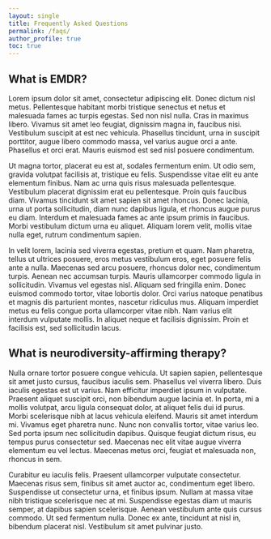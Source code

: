 ```yaml
---
layout: single
title: Frequently Asked Questions
permalink: /faqs/
author_profile: true
toc: true
---
```



## What is EMDR?

Lorem ipsum dolor sit amet, consectetur adipiscing elit. Donec dictum nisl
metus. Pellentesque habitant morbi tristique senectus et netus et malesuada
fames ac turpis egestas. Sed non nisl nulla. Cras in maximus libero. Vivamus sit
amet leo feugiat, dignissim magna in, faucibus nisi. Vestibulum suscipit at est
nec vehicula. Phasellus tincidunt, urna in suscipit porttitor, augue libero
commodo massa, vel varius augue orci a ante. Phasellus et orci erat. Mauris
euismod est sed nisl posuere condimentum.

Ut magna tortor, placerat eu est at, sodales fermentum enim. Ut odio sem,
gravida volutpat facilisis at, tristique eu felis. Suspendisse vitae elit eu
ante elementum finibus. Nam ac urna quis risus malesuada pellentesque.
Vestibulum placerat dignissim erat eu pellentesque. Proin quis faucibus diam.
Vivamus tincidunt sit amet sapien sit amet rhoncus. Donec lacinia, urna ut porta
sollicitudin, diam nunc dapibus ligula, et rhoncus augue purus eu diam. Interdum
et malesuada fames ac ante ipsum primis in faucibus. Morbi vestibulum dictum
urna eu aliquet. Aliquam lorem velit, mollis vitae nulla eget, rutrum
condimentum sapien.

In velit lorem, lacinia sed viverra egestas, pretium et quam. Nam pharetra,
tellus ut ultrices posuere, eros metus vestibulum eros, eget posuere felis ante
a nulla. Maecenas sed arcu posuere, rhoncus dolor nec, condimentum turpis.
Aenean nec accumsan turpis. Mauris ullamcorper commodo ligula in sollicitudin.
Vivamus vel egestas nisl. Aliquam sed fringilla enim. Donec euismod commodo
tortor, vitae lobortis dolor. Orci varius natoque penatibus et magnis dis
parturient montes, nascetur ridiculus mus. Aliquam imperdiet metus eu felis
congue porta ullamcorper vitae nibh. Nam varius elit interdum vulputate mollis.
In aliquet neque et facilisis dignissim. Proin et facilisis est, sed
sollicitudin lacus.

## What is neurodiversity-affirming therapy?

Nulla ornare tortor posuere congue vehicula. Ut sapien sapien, pellentesque sit
amet justo cursus, faucibus iaculis sem. Phasellus vel viverra libero. Duis
iaculis egestas est ut varius. Nam efficitur imperdiet ipsum in vulputate.
Praesent aliquet suscipit orci, non bibendum augue lacinia et. In porta, mi a
mollis volutpat, arcu ligula consequat dolor, at aliquet felis dui id purus.
Morbi scelerisque nibh at lacus vehicula eleifend. Mauris sit amet interdum mi.
Vivamus eget pharetra nunc. Nunc non convallis tortor, vitae varius leo. Sed
porta ipsum nec sollicitudin dapibus. Quisque feugiat dictum risus, eu tempus
purus consectetur sed. Maecenas nec elit vitae augue viverra elementum eu vel
lectus. Maecenas metus orci, feugiat et malesuada non, rhoncus in sem.

Curabitur eu iaculis felis. Praesent ullamcorper vulputate consectetur. Maecenas
risus sem, finibus sit amet auctor ac, condimentum eget libero. Suspendisse ut
consectetur urna, et finibus ipsum. Nullam at massa vitae nibh tristique
scelerisque nec at mi. Suspendisse egestas diam ut mauris semper, at dapibus
sapien scelerisque. Aenean vestibulum ante quis cursus commodo. Ut sed fermentum
nulla. Donec ex ante, tincidunt at nisl in, bibendum placerat nisl. Vestibulum
sit amet pulvinar justo.